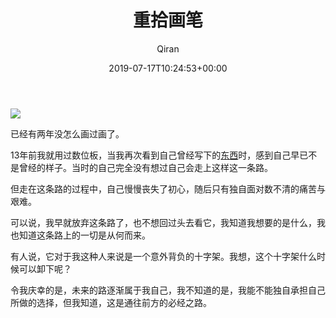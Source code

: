 ﻿---
title: 重拾画笔
author: Qiran
type: post
date: 2019-07-17T10:24:53+00:00
url: /zh/pick-up-my-pen/
tags:
  - 人生
  - 绘画

---
![](/uploads/2019/07/1_001.jpg)

<p class="has-primary-background-color has-background">
  已经有两年没怎么画过画了。
</p>

13年前我就用过数位板，当我再次看到自己曾经写下的[东西][1]时，感到自己早已不是曾经的样子。当时的自己完全没有想过自己会走上这样这一条路。

但走在这条路的过程中，自己慢慢丧失了初心，随后只有独自面对数不清的痛苦与艰难。

可以说，我早就放弃这条路了，也不想回过头去看它，我知道我想要的是什么，我也知道这条路上的一切是从何而来。

有人说，它对于我这种人来说是一个意外背负的十字架。我想，这个十字架什么时候可以卸下呢？

令我庆幸的是，未来的路逐渐属于我自己，我不知道的是，我能不能独自承担自己所做的选择，但我知道，这是通往前方的必经之路。

 [1]: https://www.liuqiran.com/index.php/2006/02/04/我爱画画/
